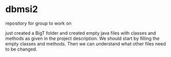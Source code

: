 # dbmsi2
repository for group to work on

just created a BigT folder and created  empty java files with classes and methods as given in the project description.
We should start by filling the empty classes and methods.
Then we can understand what other files need to be changed.
